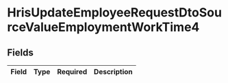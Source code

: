 # HrisUpdateEmployeeRequestDtoSourceValueEmploymentWorkTime4


## Fields

| Field       | Type        | Required    | Description |
| ----------- | ----------- | ----------- | ----------- |